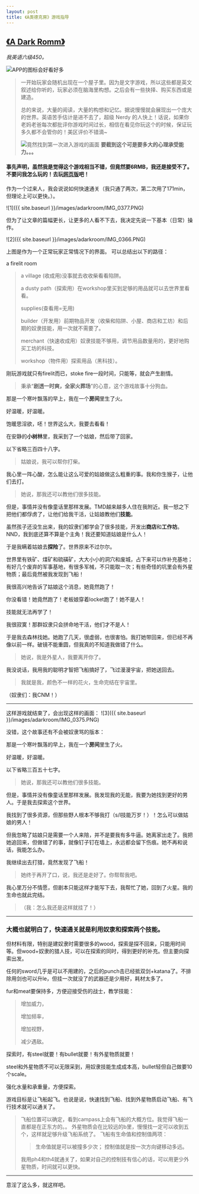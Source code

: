 ```yaml
---
layout: post
title: 《A类德克房》游戏指导
---
```

## [《A Dark Romm》](https://appsto.re/cn/1qo6R.i) 

*我英语六级450。*


![APP的图标会好看好多](http://img3.douban.com/lpic/s27034783.jpg "APP的图标会好看好多")

> 一开始玩家会随机出现在一个屋子里。因为是文字游戏，所以这些都是英文叙述给你听的，玩家必须在脑海里构想。之后会有一些抉择、购买东西或是建造。
> 
> 总的来说，大量的阅读，大量的构想和记忆。据说慢慢就会展现出一个庞大的世界。英语苦手估计是进不去了，超级 Nerdy 的人快上！话说，如果你老妈老爸每次都批评你游戏时间过长，相信在看见你玩这个的时候，保证玩多久都不会管你的！美区评价不错滴~
> 
> ![竟然找到第一次进入游戏的画面](http://a2.mzstatic.com/us/r30/Purple6/v4/a3/6f/a7/a36fa7ad-23fe-bdda-0ab8-939c5ce49d71/screen1136x1136.jpeg "竟然找到第一次进入游戏的画面")
> **要截到这个可是要多大的心理承受能力。。。**

#### 事先声明，虽然我是觉得这个游戏相当不错，但竟然要6RMB，我还是接受不了。不要问我怎么玩的！去玩[网页版](http://doublespeakgames.github.io/adarkroom/)吧！

作为一个过来人，我会说说如何快速通关（我只通了两次，第二次用了171min，但理论上可以更快。）。

![1]({{ site.baseurl }}/images/adarkroom/IMG_0377.PNG)

但为了让文章的篇幅更长，让更多的人看不下去，我决定先说一下基本（日常）操作。

![2]({{ site.baseurl }}/images/adarkroom/IMG_0366.PNG)

上图是作为一个正常玩家正常情况下的界面。
可以总结出以下的路径：

a firelit room
> a village (收成用)没事就去收收柴看看陷阱。
> 
> a dusty path（探索用）在workshop里买到足够的用品就可以去世界里看看。
> 
> supplies(查看用=无用)
> 
> builder（开发用）前期物品开发（收柴和陷阱、小屋、商店和工坊）和后期的奴隶技能，用一次就不需要了。
> 
> merchant（快速收成用）奴隶技能不够用，调节用品数量用的，更好地购买工坊的科技。
> 
> workshop（物件用）探索用品（黑科技）。

刚玩游戏就只有firelit而已，stoke fire一段时间，只能等，就会产生剧情。
> 秉承“**剧透一时爽，全家火葬场**”的心意，这个游戏故事十分狗血。

那是一个寒叶飘落的早上，我在一个**房间**里生了火。

好温暖，好温暖。

饱暖思淫欲，呸！世界这么大，我要去看看！

在安静的**小树林**里，我采到了一个姑娘，然后带了回家。

以下省略三百四十八字。

> 姑娘说，我可以帮你打柴。

我心里一阵心酸，怎么能让这么可爱的姑娘做这么粗重的事。我和你生猴子，让他们去打。

> 她说，那我还可以教他们很多技能。

 但是，事情并没有像童话里那样发展。TMD越来越多人住在我附近。我一怒之下把他们都俘虏了，让他们给我干活，让姑娘教他们**技能**。

 虽然孩子还没生出来，我的奴隶们都学会了很多技能，开发出**商店**和**工作坊**。NND，我到底还算不算是个主角！我还要知道姑娘是什么人！

 于是我瞒着姑娘去**探险**了。世界原来不过尔尔。

 世界里有铁矿、煤矿和硫磺矿，大大小小的洞穴和废城，占下来可以作补充基地；有好几个废弃的军事基地，有很多军械，不只能取一次；有些奇怪的坑里会有外星物质；最后竟然被我发现到飞船！
 
 我很高兴地告诉了姑娘这个消息，她竟然跑了！
 
 你没看错！她竟然跑了！老板娘穿着locket跑了！她不是人！
 
 技能就无法再学了！
 
 我很寂寞！那群奴隶只会拼命地干活，他们才不是人！
 
 于是我去森林找她。她跑了几天，很虚弱，也很害怕。我打她带回来，但已经不再像以前一样。破镜不能重圆，但我真的不知道我做错了什么。
 
> 她说，我是外星人，我要离开你了。
 
 我没说话，我用我的聪明才智把飞船搞好了，飞过漫漫宇宙，把她送回去。
 
> 我就是我，颜色不一样的花火，生命完结在宇宙里。
 
 （奴隶们：我CNM！）

******

这样游戏就结束了，会出现这样的画面：
![3]({{ site.baseurl }}/images/adarkroom/IMG_0375.PNG)

没错，这个故事还有不会被奴隶骂的版本：

 那是一个寒叶飘落的早上，我在一个**房间**里生了火。

 好温暖，好温暖。
 
 以下省略三百五十七字。
 
> 她说，那我还可以教他们很多技能。

 但是，事情并没有像童话里那样发展。我发现我的无能，我要为她找到更好的男人。于是我去探索这个世界。
 
 我找到了很多资源，但那些野人根本不够我打（s/l技能万岁！）！怎么可以做姑娘的男人！

 但我忽略了姑娘只是需要一个人来陪，并不是要我有多牛逼。她离家出走了。我把她追回来，但做错了的事，就像钉子钉在墙上，永远都会留下伤痕。她不再和说话，我能怎么办。
 
 我继续出去打猎，竟然发现了飞船！
 
> 她终于再开了口，说，我还是走好了。你帮帮我吧。
 
 我心里万分不情愿，但剧本只能这样才能写下去，我帮忙了她，回到了火星。我的生命也就此完结。

> （我：怎么我还是这样就挂了！）

*****

### 大概也就明白了，快速通关就是利用奴隶和探索两个技能。
但材料有限，特别是建奴隶时需要很多的wood，探索是探不回来，只能用时间等。但wood+奴隶的猎人技，可以在探索的同时，得到更好的补充。但主要向探索出发。

任何的sword几乎是可以不用建的，之后的punch击已经抵双剑+katana了。不排除用剑也可以升le，但挂一次就没了的武器还是少用好，耗材太多了。

fur和meat要保持多，方便迎接受伤的战士，教学技能：
> 增加威力，
> 
> 增加频率，
> 
> 增加视野，
> 
> 减少遇敌。

探索时，有steel就要！有bullet就要！有外星物质就要！

steel和外星物质不可以无限采到，用奴隶技能生成成本高，bullet轻但自己做要10个scale。

强化水量和承重量，方便探索。

游戏目标是让飞船起飞。也说是说，快速找到飞船、找到外星物质启动飞船、有飞行技术就可以通关了。
> 飞船位置可以确定，看到campass上会有飞船的大概方位。我觉得飞船一直都是在正东方的。。
> 外星物质会在比较远的b里，慢慢找一定可以收到五个，这样就足够升级飞船系统了。
> 飞船有生命值和控制值两项：
>> 生命值就是可以被撞多少次；
>> 控制值就是按一次方向键移动多远。
>
>我用ph4和th4就通关了，如果对自己的控制技有信心的话，可以用更少外星物质，时间就可以更快。

********

意淫了这么多，就这样吧。